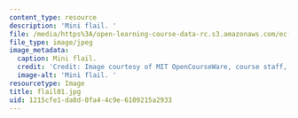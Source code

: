 ```yaml
---
content_type: resource
description: 'Mini flail. '
file: /media/https%3A/open-learning-course-data-rc.s3.amazonaws.com/ec-s06-design-for-demining-spring-2007/1215cfe1da8d0fa44c9e6109215a2933_flail01.jpg
file_type: image/jpeg
image_metadata:
  caption: Mini flail.
  credit: 'Credit: Image courtesy of MIT OpenCourseWare, course staff, and students.'
  image-alt: 'Mini flail. '
resourcetype: Image
title: flail01.jpg
uid: 1215cfe1-da8d-0fa4-4c9e-6109215a2933
---
```

